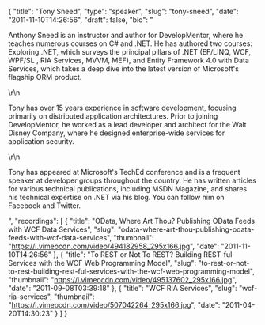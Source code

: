 {
  "title": "Tony Sneed",
  "type": "speaker",
  "slug": "tony-sneed",
  "date": "2011-11-10T14:26:56",
  "draft": false,
  "bio": "<p>Anthony Sneed is an instructor and author for DevelopMentor, where he teaches numerous courses on C# and .NET. He has authored two courses: Exploring .NET, which surveys the principal pillars of .NET (EF/LINQ, WCF, WPF/SL , RIA Services, MVVM, MEF), and Entity Framework 4.0 with Data Services, which takes a deep dive into the latest version of Microsoft's flagship ORM product.</p>\r\n<p>Tony has over 15 years experience in software development, focusing primarily on distributed application architectures. Prior to joining DevelopMentor, he worked as a lead developer and architect for the Walt Disney Company, where he designed enterprise-wide services for application security.</p>\r\n<p>Tony has appeared at Microsoft's TechEd conference and is a frequent speaker at developer groups throughout the country. He has written articles for various technical publications, including MSDN Magazine, and shares his technical expertise on .NET via his blog. You can follow him on Facebook and Twitter.</p>",
  "recordings": [
    {
      "title": "OData, Where Art Thou? Publishing OData Feeds with WCF Data Services",
      "slug": "odata-where-art-thou-publishing-odata-feeds-with-wcf-data-services",
      "thumbnail": "https://i.vimeocdn.com/video/494182958_295x166.jpg",
      "date": "2011-11-10T14:26:56"
    },
    {
      "title": "To REST or Not To REST? Building REST-ful Services with the WCF Web Programming Model",
      "slug": "to-rest-or-not-to-rest-building-rest-ful-services-with-the-wcf-web-programming-model",
      "thumbnail": "https://i.vimeocdn.com/video/495137602_295x166.jpg",
      "date": "2011-09-08T03:39:18"
    },
    {
      "title": "WCF RIA Services",
      "slug": "wcf-ria-services",
      "thumbnail": "https://i.vimeocdn.com/video/507042264_295x166.jpg",
      "date": "2011-04-20T14:30:23"
    }
  ]
}